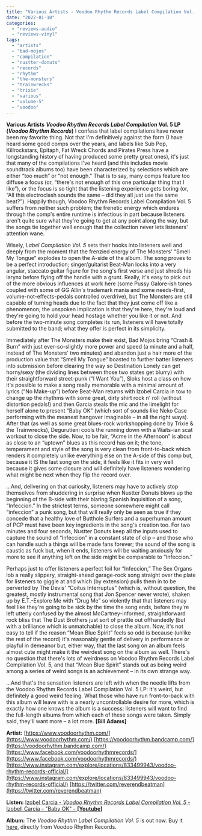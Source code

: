 ```yaml
---
title: "Various Artists - Voodoo Rhythm Records Label Compilation Vol. 5"
date: "2022-01-10"
categories: 
  - "reviews-audio"
  - "reviews-vinyl"
tags: 
  - "artists"
  - "bad-mojos"
  - "compilation"
  - "nustter-donuts"
  - "records"
  - "rhythm"
  - "the-monsters"
  - "trainwrecks"
  - "trixie"
  - "various"
  - "volume-5"
  - "voodoo"
---
```


**Various Artists** **_Voodoo Rhythm Records Label Compilation_ Vol. 5 LP** **(_Voodoo Rhythm Records_)** I confess that label compilations have never been my favorite thing. Not that I'm definitively against the form (I have heard some good comps over the years, and labels like Sub Pop, Killrockstars, Epitaph, Fat Wreck Chords and Pirates Press have a longstanding history of having produced some pretty great ones), it's just that many of the compilations I've heard (and this includes movie soundtrack albums too) have been characterized by selections which are either “too much” or “not enough.” That is to say, many comps feature too diffuse a focus (or, “there's not enough of this one particular thing that I like”), or the focus is so tight that the listening experience gets boring (or, “All this electroclash sounds the same – did they all just use the same beat?”). Happily though, Voodoo Rhythm Records Label Compilation Vol. 5 suffers from neither such problem; the frenetic energy which endures through the comp's entire runtime is infectious in part because listeners aren't quite sure what they're going to get at any point along the way, but the songs tie together well enough that the collection never lets listeners' attention wane.

Wisely, _Label Compilation Vol. 5_ sets their hooks into listeners well and deeply from the moment that the frenzied energy of The Monsters' “Smell My Tongue” explodes to open the A-side of the album. The song proves to be a perfect introduction; singer/guitarist Beat-Man locks into a very angular, staccato guitar figure for the song's first verse and just shreds his larynx before flying off the handle with a grunt. Really, it's easy to pick out of the more obvious influences at work here (some Pussy Galore-ish tones coupled with some of GG Allin's trademark mania and some needs-first, volume-not-effects-pedals controlled overdrive), but The Monsters are still capable of turning heads due to the fact that they just come off like a phenomenon; the unspoken implication is that they're here, they're loud and they're going to hold your head hostage whether you like it or not. And before the two-minute song completes its run, listeners will have totally submitted to the band; what they offer is perfect in its simplicity.

Immediately after The Monsters make their exist, Bad Mojos bring “Crash & Burn” with just ever-so-slightly more power and speed (a minute and a half, instead of The Monsters' two minutes) and abandon just a hair more of the production value that “Smell My Tongue” boasted to further batter listeners into submission before clearing the way so Destination Lonely can get horny/sexy (the dividing lines between those two states get blurry) with their straightforward street-punk (“I Want You”), Sloks host a class on how it's possible to make a song really memorable with a minimal amount of lyrics (“No Make-up”) before Beat-Man returns with Izobel Carcia in tow to change up the rhythms with some great, dirty shirt rock n' roll (without distortion pedals!) and then Garcia steals the mic and the limelight for herself alone to present “Baby OK” (which sort of sounds like Neko Case performing with the meanest hangover imaginable – in all the right ways). After that (as well as some great blues-rock workshopping done by Trixie & the Trainwrecks), Degurutieni cools the running down with a Waits-ian scat workout to close the side. Now, to be fair, “Acme in the Afternoon” is about as close to an “uptown” blues as this record has on it; the tone, temperament and style of the song is very clean from front-to-back which renders it completely unlike everything else on the A-side of this comp but, because it IS the last song on the side, it feels like it fits in very well because it gives some closure and will definitely have listeners wondering what might be next when they flip the record over.

...And, delivering on that curiosity, listeners may have to actively stop themselves from shuddering in surprise when Nustter Donuts blows up the beginning of the B-side with their blaring Spanish Inquisition of a song, “Infeccion.” In the strictest terms, someone somewhere might call “infeccion” a punk song, but that will really only be seen as true if they concede that a healthy love of Butthole Surfers and a superhuman amount of PCP must have been key ingredients in the song's creation too. For two minutes and four seconds, Nustter Donuts keep all the inputs used to capture the sound of “Infeccion” in a constant state of clip – and those who can handle such a things will be made fans forever; the sound of the song is caustic as fuck but, when it ends, listeners will be waiting anxiously for more to see if anything left on the side might be comparable to “Infeccion.”

Perhaps just to offer listeners a perfect foil for “Infeccion,” The Sex Organs lob a really slippery, straight-ahead garage-rock song straight over the plate for listeners to giggle at and which (by extension) pulls them in to be perverted by The Devis' “Coitus Interruptus” (which is, without question, the greatest, mostly instrumental song that Jon Spencer never wrote), shaken up by E.T.-Explore Me with “Drug Me” so violently that that listeners may feel like they're going to be sick by the time the song ends, before they're left utterly confused by the almost McCartney-informed, straightforward rock bliss that The Dust Brothers just sort of prattle out offhandedly (but with a brilliance which is unmatchable) to close the album. Now, it's not easy to tell if the reason “Mean Blue Spirit” feels so odd is because (unlike the rest of the record) it's reasonably gentle of delivery in performance or playful in demeanor but, either way, that the last song on an album feels almost cute might make it the weirdest song on the album as well. There's no question that there's lots of weirdness on Voodoo Rhythm Records Label Compilation Vol. 5, and that “Mean Blue Spirit” stands out as being weird among a series of weird songs is an achievement – in its own strange way.

...And that's the sensation listeners are left with when the needle lifts from the Voodoo Rhythm Records Label Compilation Vol. 5 LP: it's weird, but definitely a good weird feeling. What those who have run front-to-back with this album will leave with is a nearly uncontrollable desire for more, which is exactly how one knows the album is a success: listeners will want to find the full-length albums from which each of these songs were taken. Simply said, they'll want more – a lot more. **\[Bill Adams\]**

**Artist:** [https://www.voodoorhythm.com/](https://www.voodoorhythm.com/) [https://voodoorhythm.bandcamp.com/](https://voodoorhythm.bandcamp.com/) [https://www.facebook.com/voodoorhythmrecords/](https://www.facebook.com/voodoorhythmrecords/) [https://www.instagram.com/explore/locations/833499943/voodoo-rhythm-records-official/](https://www.instagram.com/explore/locations/833499943/voodoo-rhythm-records-official/) [https://twitter.com/reverendbeatman](https://twitter.com/reverendbeatman)

**Listen:** [Izobel Carcia - _Voodoo Rhythm Records Label Compilation Vol. 5_ \- Izobell Carcia - "Baby OK" - **\[Youtube\]**](https://www.youtube.com/watch?v=zSnNrL77wDs&list=OLAK5uy_mdxB0FYOkLWYBhGei8IULJ1yZ1vb2lJoA&index=6)

**Album:** The _Voodoo Rhythm Label Compilation Vol. 5_ is out now. Buy it [here](https://www.voodoorhythm.com/catalog/96-artists/v-a-voodoo-rhythm/276-v-a-voodoo-rhythm-records-compilation-vol-5.html), directly from Voodoo Rhythm Records.
